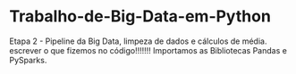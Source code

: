 # Trabalho-de-Big-Data-em-Python
Etapa 2 - Pipeline da Big Data, limpeza de dados e cálculos de média. 
escrever o que fizemos no código!!!!!!!
Importamos as Bibliotecas Pandas e PySparks.




